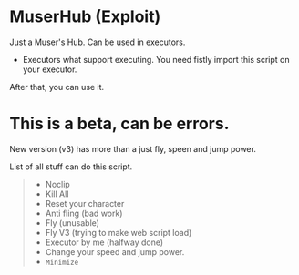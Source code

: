 # MuserHub (Exploit)
Just a Muser's Hub.
 Can be used in executors.
- Executors what support executing.
You need fistly import this script on your executor.

After that, you can use it. 

This is a beta, can be errors.
=======
New version (v3) has more than a just fly, speen and jump power.

List of all stuff can do this script.
> - Noclip
> - Kill All
> - Reset your character
> - Anti fling (bad work)
> - Fly (unusable)
> - Fly V3 (trying to make web script load)
> - Executor by me (halfway done)
> - Change your speed and jump power.
> - ` Minimize `
